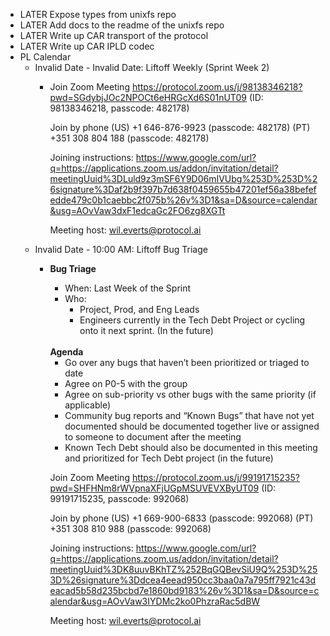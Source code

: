 - LATER Expose types from unixfs repo
- LATER Add docs to the readme of the unixfs repo
- LATER Write up CAR transport of the protocol
- LATER Write up CAR IPLD codec
- PL Calendar
	- Invalid Date - Invalid Date: Liftoff Weekly (Sprint Week 2)
		- Join Zoom Meeting
		  https://protocol.zoom.us/j/98138346218?pwd=SGdybjJOc2NPOCt6eHRGcXd6S01nUT09 (ID: 98138346218, passcode: 482178)
		  
		  Join by phone
		  (US) +1 646-876-9923 (passcode: 482178)
		  (PT) +351 308 804 188 (passcode: 482178)
		  
		  Joining instructions: https://www.google.com/url?q=https://applications.zoom.us/addon/invitation/detail?meetingUuid%3DLuld9z3mSF6Y9D06mIVUbg%253D%253D%26signature%3Daf2b9f397b7d638f0459655b47201ef56a38befefedde479c0b1caebbc2f075b%26v%3D1&sa=D&source=calendar&usg=AOvVaw3dxF1edcaGc2FO6zg8XGTt
		  
		  Meeting host: <a href=mailto:wil.everts@protocol.ai target=_blank>wil.everts@protocol.ai</a>
	- Invalid Date - 10:00 AM: Liftoff Bug Triage
		- <p><b>Bug Triage</b></p><p></p><ul><li>When: Last Week of the Sprint</li><li>Who:&nbsp;<ul><li>Project, Prod, and Eng Leads</li><li>Engineers currently in the Tech Debt Project or cycling onto it next sprint. (In the future)</li></ul></li></ul><br><b>Agenda</b><ul><li>Go over any bugs that haven’t been prioritized or triaged to date</li><li>Agree on P0-5 with the group</li><li>Agree on sub-priority vs other bugs with the same priority (if applicable)</li><li>Community bug reports and “Known Bugs” that have not yet documented should be documented together live or assigned to someone to document after the meeting</li><li>Known Tech Debt should also be documented in this meeting and prioritized for Tech Debt project (in the future)</li></ul><p></p>
		  
		  Join Zoom Meeting
		  https://protocol.zoom.us/j/99191715235?pwd=SHFHNm8rWVpnaXFjUGpMSUVEVXByUT09 (ID: 99191715235, passcode: 992068)
		  
		  Join by phone
		  (US) +1 669-900-6833 (passcode: 992068)
		  (PT) +351 308 810 988 (passcode: 992068)
		  
		  Joining instructions: https://www.google.com/url?q=https://applications.zoom.us/addon/invitation/detail?meetingUuid%3DK8uuvBKhTZ%252BqGQBevSiU9Q%253D%253D%26signature%3Ddcea4eead950cc3baa0a7a795ff7921c43deacad5b58d235bcbd7e1860bd9183%26v%3D1&sa=D&source=calendar&usg=AOvVaw3IYDMc2ko0PhzraRac5dBW
		  
		  Meeting host: <a href=mailto:wil.everts@protocol.ai target=_blank>wil.everts@protocol.ai</a>